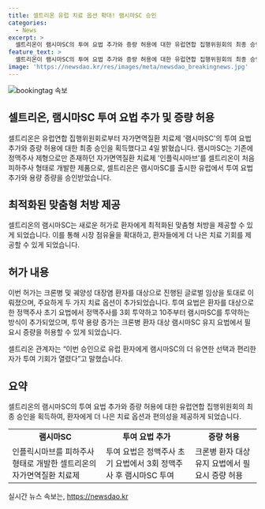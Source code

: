 ```yaml
---
title: 셀트리온 유럽 치료 옵션 확대! 램시마SC 승인
categories:
  - News
excerpt: >
  셀트리온이 램시마SC의 투여 요법 추가와 증량 허용에 대한 유럽연합 집행위원회의 최종 승인을 받았다. 이는 기존의 정맥주사 형태에서 피하주사 형태로 개발된 자가면역질환 치료제에 대한 이번 승인으로, 환자에게 최적화된 맞춤형 처방을 제공할 수 있게 되었으며, 시장 점유율 확대를 모색할 수 있게 되었다. 특히, 크론병 및 궤양성 대장염 환자를 대상으로 진행된 글로벌 임상을 토대로, 투여 요법과 용량 증가 등 두 가지 치료 옵션이 추가되었다. 이로써 유럽 환자에게 보다 유연한 선택과 편리한 자가 투여 기회가 열렸다는 점이 강조되고 있다.
feature_text: >
  셀트리온이 램시마SC의 투여 요법 추가와 증량 허용에 대한 유럽연합 집행위원회의 최종 승인을 받았다. 이는 기존의 정맥주사 형태에서 피하주사 형태로 개발된 자가면역질환 치료제에 대한 이번 승인으로, 환자에게 최적화된 맞춤형 처방을 제공할 수 있게 되었으며, 시장 점유율 확대를 모색할 수 있게 되었다. 특히, 크론병 및 궤양성 대장염 환자를 대상으로 진행된 글로벌 임상을 토대로, 투여 요법과 용량 증가 등 두 가지 치료 옵션이 추가되었다. 이로써 유럽 환자에게 보다 유연한 선택과 편리한 자가 투여 기회가 열렸다는 점이 강조되고 있다.
image: 'https://newsdao.kr/res/images/meta/newsdao_breakingnews.jpg'
---
```


<p><img src="https://newsdao.kr/res/images/meta/newsdao_breakingnews.jpg" alt="bookingtag 속보" /></p>

<h2 data-ke-size="size26">셀트리온, 램시마SC 투여 요법 추가 및 증량 허용</h2>

<p data-ke-size="size16">셀트리온은 유럽연합 집행위원회로부터 자가면역질환 치료제 '램시마SC'의 투여 요법 추가와 증량 허용에 대한 최종 승인을 획득했다고 4일 밝혔습니다. 램시마SC는 기존에 정맥주사 제형으로만 존재하던 자가면역질환 치료제 '인플릭시마브'를 셀트리온이 처음 피하주사 형태로 개발한 제품으로, 셀트리온은 램시마SC를 출시한 유럽에서 투여 요법 추가와 용량 증량을 승인받았습니다.</p>

<h2 data-ke-size="size26">최적화된 맞춤형 처방 제공</h2>

<p data-ke-size="size16">셀트리온의 램시마SC는 새로운 허가로 환자에게 최적화된 맞춤형 처방을 제공할 수 있게 되었습니다. 이를 통해 시장 점유율을 확대하고, 환자들에게 더 나은 치료 기회를 제공할 수 있게 되었습니다.</p>

<h2 data-ke-size="size26">허가 내용</h2>

<p data-ke-size="size16">이번 허가는 크론병 및 궤양성 대장염 환자를 대상으로 진행된 글로벌 임상을 토대로 이뤄졌으며, 주요하게 두 가지 치료 옵션이 추가되었습니다. 투여 요법은 환자를 대상으로 한 정맥주사 초기 요법에서 정맥주사를 3회 투약하고 10주부터 램시마SC를 투약하는 방식이 추가되었으며, 투약 용량 증가는 크론병 환자 대상 램시마SC 유지 요법에서 필요시 증량을 허용할 수 있게 되었습니다.</p>

<p data-ke-size="size16">셀트리온 관계자는 “이번 승인으로 유럽 환자에게 램시마SC의 더 유연한 선택과 편리한 자가 투여 기회가 열렸다”고 말했습니다.</p>

<h2 data-ke-size="size26">요약</h2>

<p data-ke-size="size16">셀트리온의 램시마SC의 투여 요법 추가와 증량 허용에 대한 유럽연합 집행위원회의 최종 승인을 획득하여, 환자에게 더 나은 치료 옵션과 편의성을 제공하게 되었습니다.</p>

<table>
    <tr>
        <td style="text-align: center; height: 17px;"><b>램시마SC</b></td>
        <td style="text-align: center; height: 17px;"><b>투여 요법 추가</b></td>
        <td style="text-align: center; height: 17px;"><b>증량 허용</b></td>
    </tr>
    <tr>
        <td>인플릭시마브를 피하주사 형태로 개발한 셀트리온의 자가면역질환 치료제</td>
        <td>투여 요법은 정맥주사 초기 요법에서 3회 정맥주사 후 램시마SC 투여</td>
        <td>크론병 환자 대상 유지 요법에서 필요시 증량 허용</td>
    </tr>
</table>
실시간 뉴스 속보는, <a href="https://newsdao.kr" rel="dofollow">https://newsdao.kr</a>


